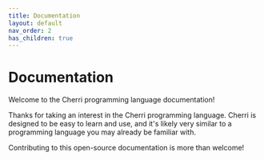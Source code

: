```yaml
---
title: Documentation
layout: default
nav_order: 2
has_children: true
---
```


# Documentation

Welcome to the Cherri programming language documentation!

Thanks for taking an interest in the Cherri programming language. Cherri is designed to be easy to learn and use, and it's likely very similar to a programming language you may already be familiar with.

Contributing to this open-source documentation is more than welcome!
